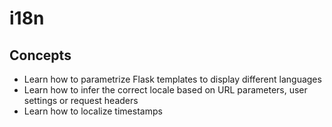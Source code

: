 # i18n

## Concepts

- Learn how to parametrize Flask templates to display different languages
- Learn how to infer the correct locale based on URL parameters, user settings or request headers
- Learn how to localize timestamps
